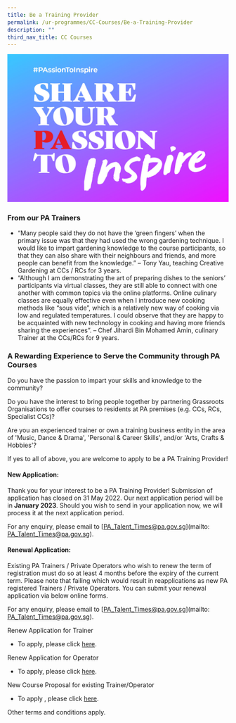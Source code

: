 ```yaml
---
title: Be a Training Provider
permalink: /ur-programmes/CC-Courses/Be-a-Training-Provider
description: ""
third_nav_title: CC Courses
---
```

![](/images/Programmes/CC%20Courses/Trainer%20ad_PA%20website%201462x975.jpg)
### From our PA Trainers
* “Many people said they do not have the ‘green fingers’ when the primary issue was that they had used the wrong gardening technique. I would like to impart gardening knowledge to the course participants, so that they can also share with their neighbours and friends, and more people can benefit from the knowledge.” – Tony Yau, teaching Creative Gardening at CCs / RCs for 3 years.
* “Although I am demonstrating the art of preparing dishes to the seniors’ participants via virtual classes, they are still able to connect with one another with common topics via the online platforms.  Online culinary classes are equally effective even when I introduce new cooking methods like “sous vide”, which is a relatively new way of cooking via low and regulated temperatures.  I could observe that they are happy to be acquainted with new technology in cooking and having more friends sharing the experiences”.  – Chef Jihardi Bin Mohamed Amin, culinary Trainer at the CCs/RCs for 9 years.
 

### A Rewarding Experience to Serve the Community through PA Courses
Do you have the passion to impart your skills and knowledge to the community?

Do you have the interest to bring people together by partnering Grassroots Organisations to offer courses to residents at PA premises (e.g. CCs, RCs, Specialist CCs)?

Are you an experienced trainer or own a training business entity in the area of  'Music, Dance & Drama', 'Personal & Career Skills', and/or 'Arts, Crafts & Hobbies'?

If yes to all of above, you are welcome to apply to be a PA Training Provider!  

 

#### New Application:

Thank you for your interest to be a PA Training Provider!  Submission of application has closed on 31 May 2022. Our next application period will be in **January 2023**.  Should you wish to send in your application now, we will process it at the next application period.  

For any enquiry, please email to [PA_Talent_Times@pa.gov.sg](mailto: PA_Talent_Times@pa.gov.sg).

 

#### Renewal Application:

Existing PA Trainers / Private Operators who wish to renew the term of registration must do so at least 4 months before the expiry of the current term. Please note that failing which would result in reapplications as new PA registered Trainers / Private Operators. You can submit your renewal application via below online forms.

For any enquiry, please email to [PA_Talent_Times@pa.gov.sg](mailto: PA_Talent_Times@pa.gov.sg).

 

Renew Application for Trainer

* To apply, please click [here](https://form.gov.sg/5dc4e2b0ad9a13001268159f).
 

Renew Application for Operator

* To apply, please click [here](https://form.gov.sg/5dfb44758967b800114b919f).

New Course Proposal for existing Trainer/Operator

* To apply , please click [here](http://www.go.gov.sg/courseproposal).
 

Other terms and conditions apply.